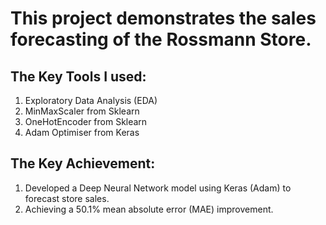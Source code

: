 # This project demonstrates the sales forecasting of the Rossmann Store. 

## The Key Tools I used:
1. Exploratory Data Analysis (EDA)
2. MinMaxScaler from Sklearn
3. OneHotEncoder from Sklearn
4. Adam Optimiser from Keras

## The Key Achievement: 
1. Developed a Deep Neural Network model using Keras (Adam) to forecast store sales.
2. Achieving a 50.1% mean absolute error (MAE) improvement.

